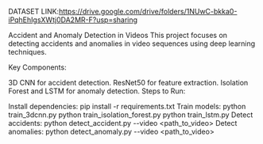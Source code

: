 DATASET LINK:https://drive.google.com/drive/folders/1NUwC-bkka0-iPqhEhIgsXWtj0DA2MR-F?usp=sharing


Accident and Anomaly Detection in Videos
This project focuses on detecting accidents and anomalies in video sequences using deep learning techniques.

Key Components:

3D CNN for accident detection.
ResNet50 for feature extraction.
Isolation Forest and LSTM for anomaly detection.
Steps to Run:

Install dependencies: pip install -r requirements.txt
Train models:
python train_3dcnn.py
python train_isolation_forest.py
python train_lstm.py
Detect accidents: python detect_accident.py --video <path_to_video>
Detect anomalies: python detect_anomaly.py --video <path_to_video>
